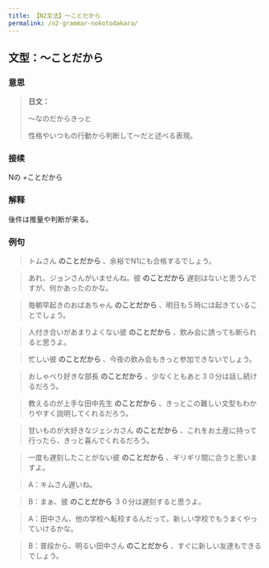 ```yaml
---
title: 【N2文法】〜ことだから
permalink: /n2-grammar-nokotodakara/
---
```


## 文型：〜ことだから

### 意思

> **日文：**
> 
> 〜なのだからきっと
> 
> 性格やいつもの行動から判断して〜だと述べる表現。


### 接续

Nの +ことだから

### 解释

後件は推量や判断が来る。

### 例句

> トムさん **のことだから** 、余裕でN1にも合格するでしょう。

> あれ、ジョンさんがいませんね。彼 **のことだから** 遅刻はないと思うんですが、何かあったのかな。

> 毎朝早起きのおばあちゃん **のことだから** 、明日も５時には起きていることでしょう。

> 人付き合いがあまりよくない彼 **のことだから** 、飲み会に誘っても断られると思うよ。

> 忙しい彼 **のことだから** 、今夜の飲み会もきっと参加できないでしょう。

> おしゃべり好きな部長 **のことだから** 、少なくともあと３０分は話し続けるだろう。

> 教えるのが上手な田中先生 **のことだから** 、きっとこの難しい文型もわかりやすく説明してくれるだろう。

> 甘いものが大好きなジェシカさん **のことだから** 、これをお土産に持って行ったら、きっと喜んでくれるだろう。

> 一度も遅刻したことがない彼 **のことだから** 、ギリギリ間に合うと思いますよ。

> A：キムさん遅いね。

> B：まぁ、彼 **のことだから** ３０分は遅刻すると思うよ。

> A：田中さん、他の学校へ転校するんだって。新しい学校でもうまくやっていけるかな。

> B：普段から、明るい田中さん **のことだから** 、すぐに新しい友達もできるでしょう。

